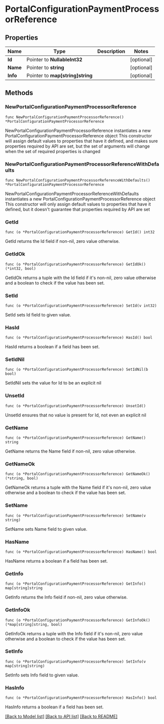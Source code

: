 # PortalConfigurationPaymentProcessorReference

## Properties

Name | Type | Description | Notes
------------ | ------------- | ------------- | -------------
**Id** | Pointer to **NullableInt32** |  | [optional] 
**Name** | Pointer to **string** |  | [optional] 
**Info** | Pointer to **map[string]string** |  | [optional] 

## Methods

### NewPortalConfigurationPaymentProcessorReference

`func NewPortalConfigurationPaymentProcessorReference() *PortalConfigurationPaymentProcessorReference`

NewPortalConfigurationPaymentProcessorReference instantiates a new PortalConfigurationPaymentProcessorReference object
This constructor will assign default values to properties that have it defined,
and makes sure properties required by API are set, but the set of arguments
will change when the set of required properties is changed

### NewPortalConfigurationPaymentProcessorReferenceWithDefaults

`func NewPortalConfigurationPaymentProcessorReferenceWithDefaults() *PortalConfigurationPaymentProcessorReference`

NewPortalConfigurationPaymentProcessorReferenceWithDefaults instantiates a new PortalConfigurationPaymentProcessorReference object
This constructor will only assign default values to properties that have it defined,
but it doesn't guarantee that properties required by API are set

### GetId

`func (o *PortalConfigurationPaymentProcessorReference) GetId() int32`

GetId returns the Id field if non-nil, zero value otherwise.

### GetIdOk

`func (o *PortalConfigurationPaymentProcessorReference) GetIdOk() (*int32, bool)`

GetIdOk returns a tuple with the Id field if it's non-nil, zero value otherwise
and a boolean to check if the value has been set.

### SetId

`func (o *PortalConfigurationPaymentProcessorReference) SetId(v int32)`

SetId sets Id field to given value.

### HasId

`func (o *PortalConfigurationPaymentProcessorReference) HasId() bool`

HasId returns a boolean if a field has been set.

### SetIdNil

`func (o *PortalConfigurationPaymentProcessorReference) SetIdNil(b bool)`

 SetIdNil sets the value for Id to be an explicit nil

### UnsetId
`func (o *PortalConfigurationPaymentProcessorReference) UnsetId()`

UnsetId ensures that no value is present for Id, not even an explicit nil
### GetName

`func (o *PortalConfigurationPaymentProcessorReference) GetName() string`

GetName returns the Name field if non-nil, zero value otherwise.

### GetNameOk

`func (o *PortalConfigurationPaymentProcessorReference) GetNameOk() (*string, bool)`

GetNameOk returns a tuple with the Name field if it's non-nil, zero value otherwise
and a boolean to check if the value has been set.

### SetName

`func (o *PortalConfigurationPaymentProcessorReference) SetName(v string)`

SetName sets Name field to given value.

### HasName

`func (o *PortalConfigurationPaymentProcessorReference) HasName() bool`

HasName returns a boolean if a field has been set.

### GetInfo

`func (o *PortalConfigurationPaymentProcessorReference) GetInfo() map[string]string`

GetInfo returns the Info field if non-nil, zero value otherwise.

### GetInfoOk

`func (o *PortalConfigurationPaymentProcessorReference) GetInfoOk() (*map[string]string, bool)`

GetInfoOk returns a tuple with the Info field if it's non-nil, zero value otherwise
and a boolean to check if the value has been set.

### SetInfo

`func (o *PortalConfigurationPaymentProcessorReference) SetInfo(v map[string]string)`

SetInfo sets Info field to given value.

### HasInfo

`func (o *PortalConfigurationPaymentProcessorReference) HasInfo() bool`

HasInfo returns a boolean if a field has been set.


[[Back to Model list]](../README.md#documentation-for-models) [[Back to API list]](../README.md#documentation-for-api-endpoints) [[Back to README]](../README.md)


